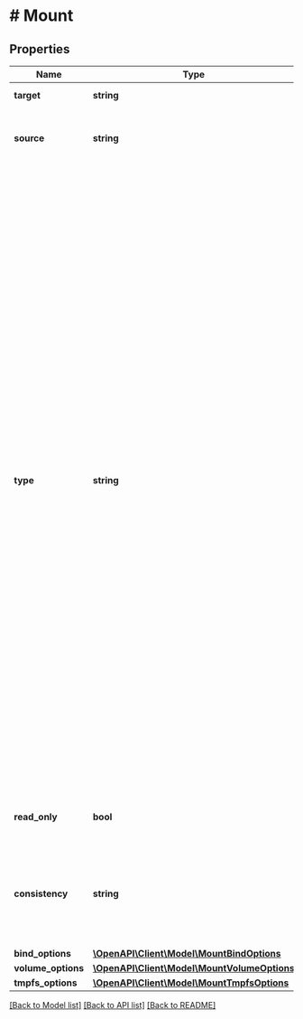 # # Mount

## Properties

Name | Type | Description | Notes
------------ | ------------- | ------------- | -------------
**target** | **string** | Container path. | [optional]
**source** | **string** | Mount source (e.g. a volume name, a host path). | [optional]
**type** | **string** | The mount type. Available types:  - &#x60;bind&#x60; Mounts a file or directory from the host into the container. Must exist prior to creating the container. - &#x60;volume&#x60; Creates a volume with the given name and options (or uses a pre-existing volume with the same name and options). These are **not** removed when the container is removed. - &#x60;tmpfs&#x60; Create a tmpfs with the given options. The mount source cannot be specified for tmpfs. - &#x60;npipe&#x60; Mounts a named pipe from the host into the container. Must exist prior to creating the container. | [optional]
**read_only** | **bool** | Whether the mount should be read-only. | [optional]
**consistency** | **string** | The consistency requirement for the mount: &#x60;default&#x60;, &#x60;consistent&#x60;, &#x60;cached&#x60;, or &#x60;delegated&#x60;. | [optional]
**bind_options** | [**\OpenAPI\Client\Model\MountBindOptions**](MountBindOptions.md) |  | [optional]
**volume_options** | [**\OpenAPI\Client\Model\MountVolumeOptions**](MountVolumeOptions.md) |  | [optional]
**tmpfs_options** | [**\OpenAPI\Client\Model\MountTmpfsOptions**](MountTmpfsOptions.md) |  | [optional]

[[Back to Model list]](../../README.md#models) [[Back to API list]](../../README.md#endpoints) [[Back to README]](../../README.md)
